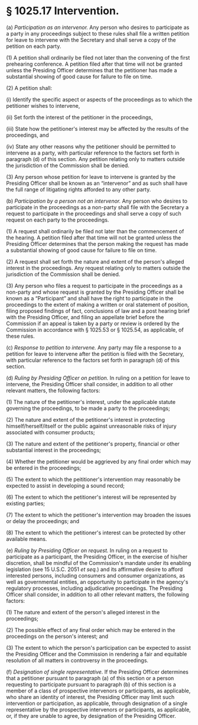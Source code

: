 # § 1025.17   Intervention.

(a) *Participation as an intervenor.* Any person who desires to participate as a party in any proceedings subject to these rules shall file a written petition for leave to intervene with the Secretary and shall serve a copy of the petition on each party.


(1) A petition shall ordinarily be filed not later than the convening of the first prehearing conference. A petition filed after that time will not be granted unless the Presiding Officer determines that the petitioner has made a substantial showing of good cause for failure to file on time.


(2) A petition shall:


(i) Identify the specific aspect or aspects of the proceedings as to which the petitioner wishes to intervene,


(ii) Set forth the interest of the petitioner in the proceedings,


(iii) State how the petitioner's interest may be affected by the results of the proceedings, and


(iv) State any other reasons why the petitioner should be permitted to intervene as a party, with particular reference to the factors set forth in paragraph (d) of this section. Any petition relating only to matters outside the jurisdiction of the Commission shall be denied.


(3) Any person whose petition for leave to intervene is granted by the Presiding Officer shall be known as an “intervenor” and as such shall have the full range of litigating rights afforded to any other party.


(b) *Participation by a person not an intervenor.* Any person who desires to participate in the proceedings as a non-party shall file with the Secretary a request to participate in the proceedings and shall serve a copy of such request on each party to the proceedings.


(1) A request shall ordinarily be filed not later than the commencement of the hearing. A petition filed after that time will not be granted unless the Presiding Officer determines that the person making the request has made a substantial showing of good cause for failure to file on time.


(2) A request shall set forth the nature and extent of the person's alleged interest in the proceedings. Any request relating only to matters outside the jurisdiction of the Commission shall be denied.


(3) Any person who files a request to participate in the proceedings as a non-party and whose request is granted by the Presiding Officer shall be known as a “Participant” and shall have the right to participate in the proceedings to the extent of making a written or oral statement of position, filing proposed findings of fact, conclusions of law and a post hearing brief with the Presiding Officer, and filing an appellate brief before the Commission if an appeal is taken by a party or review is ordered by the Commission in accordance with § 1025.53 or § 1025.54, as applicable, of these rules.


(c) *Response to petition to intervene.* Any party may file a response to a petition for leave to intervene after the petition is filed with the Secretary, with particular reference to the factors set forth in paragraph (d) of this section.


(d) *Ruling by Presiding Officer on petition.* In ruling on a petition for leave to intervene, the Presiding Officer shall consider, in addition to all other relevant matters, the following factors:


(1) The nature of the petitioner's interest, under the applicable statute governing the proceedings, to be made a party to the proceedings;


(2) The nature and extent of the petitioner's interest in protecting himself/herself/itself or the public against unreasonable risks of injury associated with consumer products;


(3) The nature and extent of the petitioner's property, financial or other substantial interest in the proceedings;


(4) Whether the petitioner would be aggrieved by any final order which may be entered in the proceedings;


(5) The extent to which the peititioner's intervention may reasonably be expected to assist in developing a sound record;


(6) The extent to which the petitioner's interest will be represented by existing parties;


(7) The extent to which the petitioner's intervention may broaden the issues or delay the proceedings; and


(8) The extent to which the petitioner's interest can be protected by other available means.


(e) *Ruling by Presiding Officer on request.* In ruling on a request to participate as a participant, the Presiding Officer, in the exercise of his/her discretion, shall be mindful of the Commission's mandate under its enabling legislation (see 15 U.S.C. 2051 *et seq.*) and its affirmative desire to afford interested persons, including consumers and consumer organizations, as well as governmental entities, an opportunity to participate in the agency's regulatory processes, including adjudicative proceedings. The Presiding Officer shall consider, in addition to all other relevant matters, the following factors:


(1) The nature and extent of the person's alleged interest in the proceedings;


(2) The possible effect of any final order which may be entered in the proceedings on the person's interest; and


(3) The extent to which the person's participation can be expected to assist the Presiding Officer and the Commission in rendering a fair and equitable resolution of all matters in controversy in the proceedings.


(f) *Designation of single representative.* If the Presiding Officer determines that a petitioner pursuant to paragraph (a) of this section or a person requesting to participate pursuant to paragraph (b) of this section is a member of a class of prospective intervenors or participants, as applicable, who share an identity of interest, the Presiding Officer may limit such intervention or participation, as applicable, through designation of a single representative by the prospective intervenors or participants, as applicable, or, if they are unable to agree, by designation of the Presiding Officer.




